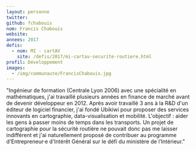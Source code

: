 ```yaml
---
layout: personne
twitter: 
github: fchabouis
nom: Francis Chabouis
website:
annees: 2017
defis: 
  - nom: MI - cartAV
    site: /defis/2017/mi-cartav-securite-routiere.html
profil: Développement
images:
  - /img/communaute/FrancisChabouis.jpg
---
```


"Ingénieur de formation (Centrale Lyon 2006) avec une spécialité en
mathématiques, j'ai travaillé plusieurs années en finance de marché 
avant de devenir développeur en 2012.  Après avoir travaillé 3 ans à
la R&D d'un éditeur de logiciel financier, j'ai fondé Ubikiwi pour
proposer des services innovants en cartographie, data-visualisation et
mobilité. L'objectif : aider les gens à passer moins de temps dans les
transports. Un projet de cartographie pour la sécurité routière ne
pouvait donc pas me laisser indifférent et j'ai naturellement proposé
de contribuer au programme d'Entrepreneur·e d'Intérêt Général sur le
défi du ministère de l’Intérieur."

